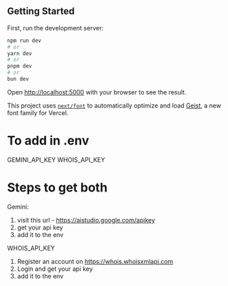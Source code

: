 ## Getting Started

First, run the development server:

```bash
npm run dev
# or
yarn dev
# or
pnpm dev
# or
bun dev
```

Open [http://localhost:5000](http://localhost:5000) with your browser to see the result.

This project uses [`next/font`](https://nextjs.org/docs/app/building-your-application/optimizing/fonts) to automatically optimize and load [Geist](https://vercel.com/font), a new font family for Vercel.

# To add in .env

GEMINI_API_KEY
WHOIS_API_KEY

# Steps to get both

Gemini:

1. visit this url - https://aistudio.google.com/apikey
2. get your api key
3. add it to the env

WHOIS_API_KEY

1. Register an account on https://whois.whoisxmlapi.com
2. Login and get your api key
3. add it to the env
